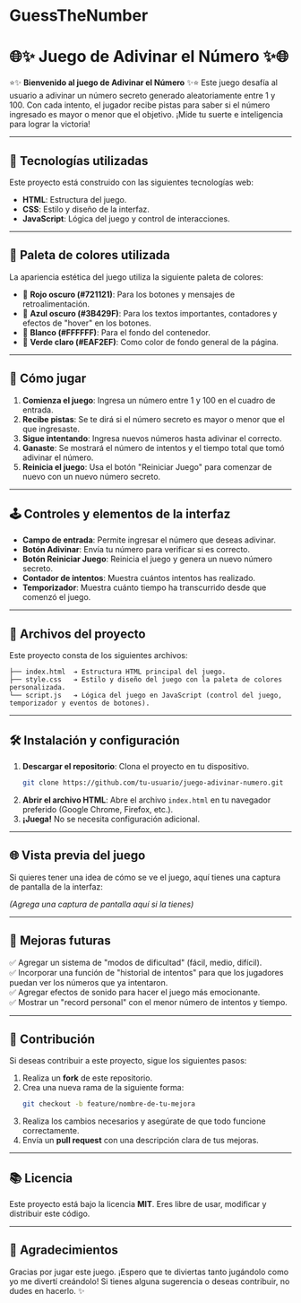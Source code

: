 # GuessTheNumber
# 🌐✨ **Juego de Adivinar el Número** ✨🌐

⭐✨ **Bienvenido al juego de Adivinar el Número** ✨⭐
Este juego desafía al usuario a adivinar un número secreto generado aleatoriamente entre 1 y 100. Con cada intento, el jugador recibe pistas para saber si el número ingresado es mayor o menor que el objetivo. ¡Mide tu suerte e inteligencia para lograr la victoria!

---

## 🔧 **Tecnologías utilizadas**
Este proyecto está construido con las siguientes tecnologías web:
- **HTML**: Estructura del juego.
- **CSS**: Estilo y diseño de la interfaz.
- **JavaScript**: Lógica del juego y control de interacciones.

---

## 🎨 **Paleta de colores utilizada**
La apariencia estética del juego utiliza la siguiente paleta de colores:
- 🔺 **Rojo oscuro (#721121)**: Para los botones y mensajes de retroalimentación.
- 🔺 **Azul oscuro (#3B429F)**: Para los textos importantes, contadores y efectos de "hover" en los botones.
- 🔺 **Blanco (#FFFFFF)**: Para el fondo del contenedor.
- 🔺 **Verde claro (#EAF2EF)**: Como color de fondo general de la página.

---

## 🔄 **Cómo jugar**
1. **Comienza el juego**: Ingresa un número entre 1 y 100 en el cuadro de entrada.
2. **Recibe pistas**: Se te dirá si el número secreto es mayor o menor que el que ingresaste.
3. **Sigue intentando**: Ingresa nuevos números hasta adivinar el correcto.
4. **Ganaste**: Se mostrará el número de intentos y el tiempo total que tomó adivinar el número.
5. **Reinicia el juego**: Usa el botón "Reiniciar Juego" para comenzar de nuevo con un nuevo número secreto.

---

## 🕹️ **Controles y elementos de la interfaz**
- **Campo de entrada**: Permite ingresar el número que deseas adivinar.
- **Botón Adivinar**: Envía tu número para verificar si es correcto.
- **Botón Reiniciar Juego**: Reinicia el juego y genera un nuevo número secreto.
- **Contador de intentos**: Muestra cuántos intentos has realizado.
- **Temporizador**: Muestra cuánto tiempo ha transcurrido desde que comenzó el juego.

---

## 💪 **Archivos del proyecto**
Este proyecto consta de los siguientes archivos:

```
├── index.html  ➔ Estructura HTML principal del juego.
├── style.css   ➔ Estilo y diseño del juego con la paleta de colores personalizada.
└── script.js   ➔ Lógica del juego en JavaScript (control del juego, temporizador y eventos de botones).
```

---

## 🛠️ **Instalación y configuración**
1. **Descargar el repositorio**: Clona el proyecto en tu dispositivo.
   ```bash
   git clone https://github.com/tu-usuario/juego-adivinar-numero.git
   ```
2. **Abrir el archivo HTML**: Abre el archivo `index.html` en tu navegador preferido (Google Chrome, Firefox, etc.).
3. **¡Juega!** No se necesita configuración adicional.

---

## 🌐 **Vista previa del juego**
Si quieres tener una idea de cómo se ve el juego, aquí tienes una captura de pantalla de la interfaz:

*(Agrega una captura de pantalla aquí si la tienes)*

---

## 🌟 **Mejoras futuras**
✅ Agregar un sistema de "modos de dificultad" (fácil, medio, difícil).  
✅ Incorporar una función de "historial de intentos" para que los jugadores puedan ver los números que ya intentaron.  
✅ Agregar efectos de sonido para hacer el juego más emocionante.  
✅ Mostrar un "record personal" con el menor número de intentos y tiempo.

---

## 🔧 **Contribución**
Si deseas contribuir a este proyecto, sigue los siguientes pasos:
1. Realiza un **fork** de este repositorio.
2. Crea una nueva rama de la siguiente forma:
   ```bash
   git checkout -b feature/nombre-de-tu-mejora
   ```
3. Realiza los cambios necesarios y asegúrate de que todo funcione correctamente.
4. Envía un **pull request** con una descripción clara de tus mejoras.

---

## 📚 **Licencia**
Este proyecto está bajo la licencia **MIT**. Eres libre de usar, modificar y distribuir este código.

---

## 💌 **Agradecimientos**
Gracias por jugar este juego. ¡Espero que te diviertas tanto jugándolo como yo me divertí creándolo! Si tienes alguna sugerencia o deseas contribuir, no dudes en hacerlo. ✨


